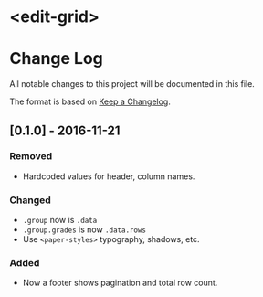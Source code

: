 # \<edit-grid\>
# Change Log
All notable changes to this project will be documented in this file.

The format is based on [Keep a Changelog](http://keepachangelog.com/).
## [0.1.0] - 2016-11-21
### Removed
- Hardcoded values for header, column names.

### Changed
- `.group` now is `.data`
- `.group.grades` is now `.data.rows`
- Use `<paper-styles>` typography, shadows, etc.

### Added
- Now a footer shows pagination and total row count.

